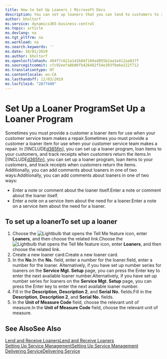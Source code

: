 ```yaml
---
title: How to Set Up Loaners | Microsoft Docs
description: You can set up loaners that you can lend to customers to replace service items while they are in service.
author: bholtorf
ms.service: dynamics365-business-central
ms.topic: article
ms.devlang: na
ms.tgt_pltfrm: na
ms.workload: na
ms.search.keywords: ''
ms.date: 10/01/2019
ms.author: bholtorf
ms.openlocfilehash: 494f7c621a141b84f104ad855b2aa1e412aa837f
ms.sourcegitcommit: cfc92eefa8b06fb426482f54e393f0e6e222f712
ms.translationtype: HT
ms.contentlocale: en-CA
ms.lasthandoff: 12/03/2019
ms.locfileid: "2877480"
---
```

# <a name="set-up-a-loaner-program"></a><span data-ttu-id="d7428-103">Set Up a Loaner Program</span><span class="sxs-lookup"><span data-stu-id="d7428-103">Set Up a Loaner Program</span></span>
<span data-ttu-id="d7428-104">Sometimes you must provide a customer a loaner item for use when your customer service team makes a repair.</span><span class="sxs-lookup"><span data-stu-id="d7428-104">Sometimes you must provide a customer a loaner item for use when your customer service team makes a repair.</span></span> <span data-ttu-id="d7428-105">In [!INCLUDE[d365fin](includes/d365fin_md.md)], you can set up a loaner program, loan items to your customers, and track receipts when customers return the items.</span><span class="sxs-lookup"><span data-stu-id="d7428-105">In [!INCLUDE[d365fin](includes/d365fin_md.md)], you can set up a loaner program, loan items to your customers, and track receipts when customers return the items.</span></span> <span data-ttu-id="d7428-106">Additionally, you can add comments about loaners in one of two ways:</span><span class="sxs-lookup"><span data-stu-id="d7428-106">Additionally, you can add comments about loaners in one of two ways:</span></span>  
  
* <span data-ttu-id="d7428-107">Enter a note or comment about the loaner itself.</span><span class="sxs-lookup"><span data-stu-id="d7428-107">Enter a note or comment about the loaner itself.</span></span>  
* <span data-ttu-id="d7428-108">Enter a note on a service item about the need for a loaner.</span><span class="sxs-lookup"><span data-stu-id="d7428-108">Enter a note on a service item about the need for a loaner.</span></span>  

## <a name="to-set-up-a-loaner"></a><span data-ttu-id="d7428-109">To set up a loaner</span><span class="sxs-lookup"><span data-stu-id="d7428-109">To set up a loaner</span></span>  
1. <span data-ttu-id="d7428-110">Choose the ![Lightbulb that opens the Tell Me feature](media/ui-search/search_small.png "Tell me what you want to do") icon, enter **Loaners**, and then choose the related link.</span><span class="sxs-lookup"><span data-stu-id="d7428-110">Choose the ![Lightbulb that opens the Tell Me feature](media/ui-search/search_small.png "Tell me what you want to do") icon, enter **Loaners**, and then choose the related link.</span></span>  
2. <span data-ttu-id="d7428-111">Create a new loaner card.</span><span class="sxs-lookup"><span data-stu-id="d7428-111">Create a new loaner card.</span></span> 
3. <span data-ttu-id="d7428-112">In the **No.**</span><span class="sxs-lookup"><span data-stu-id="d7428-112">In the **No.**</span></span> <span data-ttu-id="d7428-113">field, enter a number for the loaner.</span><span class="sxs-lookup"><span data-stu-id="d7428-113">field, enter a number for the loaner.</span></span> <span data-ttu-id="d7428-114">Alternatively, if you have set up number series for loaners on the **Service Mgt. Setup** page, you can press the Enter key to enter the next available loaner number.</span><span class="sxs-lookup"><span data-stu-id="d7428-114">Alternatively, if you have set up number series for loaners on the **Service Mgt. Setup** page, you can press the Enter key to enter the next available loaner number.</span></span>  
4. <span data-ttu-id="d7428-115">Fill in the **Description**, **Description 2**, and **Serial No.** fields.</span><span class="sxs-lookup"><span data-stu-id="d7428-115">Fill in the **Description**, **Description 2**, and **Serial No.** fields.</span></span>  
5. <span data-ttu-id="d7428-116">In the **Unit of Measure Code** field, choose the relevant unit of measure.</span><span class="sxs-lookup"><span data-stu-id="d7428-116">In the **Unit of Measure Code** field, choose the relevant unit of measure.</span></span>  
  
## <a name="see-also"></a><span data-ttu-id="d7428-117">See Also</span><span class="sxs-lookup"><span data-stu-id="d7428-117">See Also</span></span>
[<span data-ttu-id="d7428-118">Lend and Receive Loaners</span><span class="sxs-lookup"><span data-stu-id="d7428-118">Lend and Receive Loaners</span></span>](service-how-to-lend-receive-loaners.md)  
[<span data-ttu-id="d7428-119">Setting Up Service Management</span><span class="sxs-lookup"><span data-stu-id="d7428-119">Setting Up Service Management</span></span>](service-setup-service.md)  
[<span data-ttu-id="d7428-120">Delivering Service</span><span class="sxs-lookup"><span data-stu-id="d7428-120">Delivering Service</span></span>](service-deliver-service.md)  

